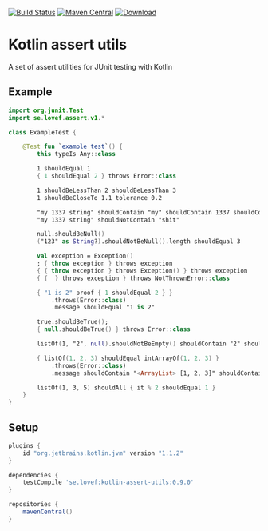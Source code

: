 [![Build Status](https://travis-ci.org/lovef/kotlin-assert-utils.svg?branch=master)](https://travis-ci.org/lovef/kotlin-assert-utils)
[![Maven Central](https://maven-badges.herokuapp.com/maven-central/se.lovef/kotlin-assert-utils/badge.svg)](https://maven-badges.herokuapp.com/maven-central/se.lovef/kotlin-assert-utils)
[![Download](https://api.bintray.com/packages/lovef/maven/kotlin-assert-utils/images/download.svg)](https://bintray.com/lovef/maven/kotlin-assert-utils/_latestVersion)

# Kotlin assert utils

A set of assert utilities for JUnit testing with Kotlin

## Example

```kotlin
import org.junit.Test
import se.lovef.assert.v1.*

class ExampleTest {

    @Test fun `example test`() {
        this typeIs Any::class

        1 shouldEqual 1
        { 1 shouldEqual 2 } throws Error::class

        1 shouldBeLessThan 2 shouldBeLessThan 3
        1 shouldBeCloseTo 1.1 tolerance 0.2

        "my 1337 string" shouldContain "my" shouldContain 1337 shouldContain "string"
        "my 1337 string" shouldNotContain "shit"

        null.shouldBeNull()
        ("123" as String?).shouldNotBeNull().length shouldEqual 3

        val exception = Exception()
        ; { throw exception } throws exception
        { { throw exception } throws Exception() } throws exception
        { {  } throws exception } throws NotThrownError::class

        { "1 is 2" proof { 1 shouldEqual 2 } }
            .throws(Error::class)
            .message shouldEqual "1 is 2"

        true.shouldBeTrue();
        { null.shouldBeTrue() } throws Error::class

        listOf(1, "2", null).shouldNotBeEmpty() shouldContain "2" shouldNotContain -1

        { listOf(1, 2, 3) shouldEqual intArrayOf(1, 2, 3) }
            .throws(Error::class)
            .message shouldContain "<ArrayList> [1, 2, 3]" shouldContain "<int[]> [1, 2, 3]"

        listOf(1, 3, 5) shouldAll { it % 2 shouldEqual 1 }
    }
}
```

## Setup

```gradle
plugins {
    id "org.jetbrains.kotlin.jvm" version "1.1.2"
}

dependencies {
    testCompile 'se.lovef:kotlin-assert-utils:0.9.0'
}

repositories {
    mavenCentral()
}
```
